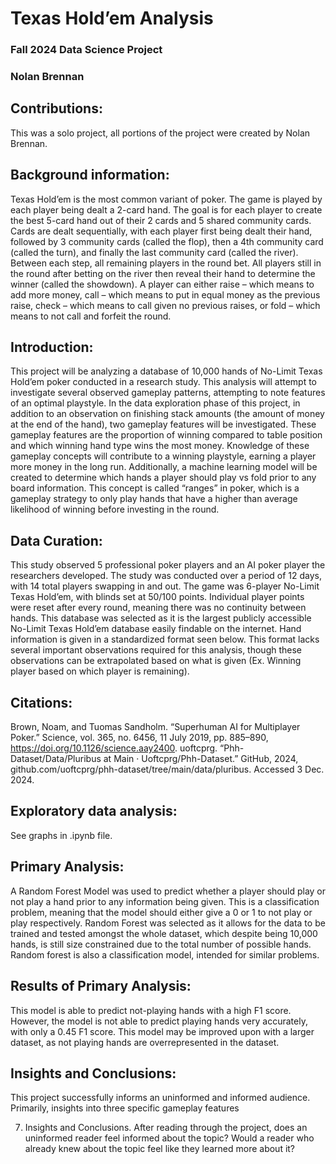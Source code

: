 # Texas Hold’em Analysis
### Fall 2024 Data Science Project
### Nolan Brennan
## Contributions:
This was a solo project, all portions of the project were created by Nolan Brennan.

## Background information:
Texas Hold’em is the most common variant of poker. The game is played by each player being dealt a 2-card hand. The goal is for each player to create the best 5-card hand out of their 2 cards and 5 shared community cards. Cards are dealt sequentially, with each player first being dealt their hand, followed by 3 community cards (called the flop), then a 4th community card (called the turn), and finally the last community card (called the river). Between each step, all remaining players in the round bet. All players still in the round after betting on the river then reveal their hand to determine the winner (called the showdown). A player can either raise – which means to add more money, call – which means to put in equal money as the previous raise, check – which means to call given no previous raises, or fold – which means to not call and forfeit the round.

## Introduction:
This project will be analyzing a database of 10,000 hands of No-Limit Texas Hold’em poker conducted in a research study. This analysis will attempt to investigate several observed gameplay patterns, attempting to note features of an optimal playstyle. In the data exploration phase of this project, in addition to an observation on finishing stack amounts (the amount of money at the end of the hand), two gameplay features will be investigated. These gameplay features are the proportion of winning compared to table position and which winning hand type wins the most money.  Knowledge of these gameplay concepts will contribute to a winning playstyle, earning a player more money in the long run. Additionally, a machine learning model will be created to determine which hands a player should play vs fold prior to any board information. This concept is called “ranges” in poker, which is a gameplay strategy to only play hands that have a higher than average likelihood of winning before investing in the round.

## Data Curation:
This study observed 5 professional poker players and an AI poker player the researchers developed. The study was conducted over a period of 12 days, with 14 total players swapping in and out. The game was 6-player No-Limit Texas Hold’em, with blinds set at 50/100 points. Individual player points were reset after every round, meaning there was no continuity between hands. This database was selected as it is the largest publicly accessible No-Limit Texas Hold’em database easily findable on the internet. Hand information is given in a standardized format seen below. This format lacks several important observations required for this analysis, though these observations can be extrapolated based on what is given (Ex. Winning player based on which player is remaining). 

## Citations:
Brown, Noam, and Tuomas Sandholm. “Superhuman AI for Multiplayer Poker.” Science, vol. 365, no. 6456, 11 July 2019, pp. 885–890, https://doi.org/10.1126/science.aay2400.
uoftcprg. “Phh-Dataset/Data/Pluribus at Main · Uoftcprg/Phh-Dataset.” GitHub, 2024, github.com/uoftcprg/phh-dataset/tree/main/data/pluribus. Accessed 3 Dec. 2024.



## Exploratory data analysis:
See graphs in .ipynb file.



## Primary Analysis:
A Random Forest Model was used to predict whether a player should play or not play a hand prior to any information being given. This is a classification problem, meaning that the model should either give a 0 or 1 to not play or play respectively. Random Forest was selected as it allows for the data to be trained and tested amongst the whole dataset, which despite being 10,000 hands, is still size constrained due to the total number of possible hands. Random forest is also a classification model, intended for similar problems.
	
## Results of Primary Analysis:
This model is able to predict not-playing hands with a high F1 score. However, the model is not able to predict playing hands very accurately, with only a 0.45 F1 score. This model may be improved upon with a larger dataset, as not playing hands are overrepresented in the dataset.

## Insights and Conclusions:
This project successfully informs an uninformed and informed audience. Primarily, insights into three specific gameplay features 

7. Insights and Conclusions. After reading through the project, does an uninformed
reader feel informed about the topic? Would a reader who already knew about the
topic feel like they learned more about it?

